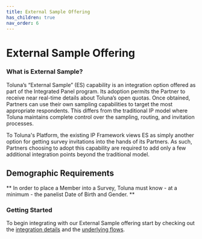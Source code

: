 ```yaml
---
title: External Sample Offering
has_children: true
nav_order: 6
---
```


# External Sample Offering

### What is External Sample?

Toluna’s “External Sample” (ES) capability is an integration option offered as part of the Integrated Panel program. Its adoption permits the Partner to receive near real-time details about Toluna’s open quotas. Once obtained, Partners can use their own sampling capabilities to target the most appropriate respondents. This differs from the traditional IP model where Toluna maintains complete control over the sampling, routing, and invitation processes.

To Toluna's Platform, the existing IP Framework views ES as simply another option for getting survey invitations into the hands of its Partners. As such, Partners choosing to adopt this capability are required to add only a few additional integration points beyond the traditional model.

## Demographic Requirements

** In order to place a Member into a Survey, Toluna must know - at a minimum - the panelist Date of Birth and Gender. **

### Getting Started

To begin integrating with our External Sample offering start by checking out the [integration details](/externalsample/integrationdetails) and the [underlying flows](/externalsample/standardflow).